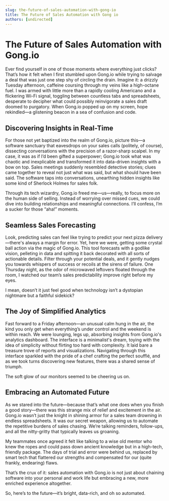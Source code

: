 ```yaml
---
slug: the-future-of-sales-automation-with-gong-io
title: The Future of Sales Automation with Gong io
authors: [undirected]
---
```



# The Future of Sales Automation with Gong.io

Ever find yourself in one of those moments where everything just clicks? That’s how it felt when I first stumbled upon Gong.io while trying to salvage a deal that was just one step shy of circling the drain. Imagine it: a drizzly Tuesday afternoon, caffeine coursing through my veins like a high-octane fuel. I was armed with little more than a rapidly cooling Americano and a flickering Wi-Fi signal, toggling between countless tabs and spreadsheets, desperate to decipher what could possibly reinvigorate a sales draft doomed to purgatory. When Gong.io popped up on my screen, hope rekindled—a glistening beacon in a sea of confusion and code.

## Discovering Insights in Real-Time

For those not yet baptized into the realm of Gong.io, picture this—a software sanctuary that eavesdrops on your sales calls (politely, of course), dissecting conversations with the precision of a razor-sharp scalpel. In my case, it was as if I’d been gifted a superpower; Gong.io took what was chaotic and inexplicable and transformed it into data-driven insights with a bow on top. Sales meetings suddenly resembled detective stories; clues came together to reveal not just what was said, but what should have been said. The software taps into conversations, unearthing hidden insights like some kind of Sherlock Holmes for sales folk.

Through its tech wizardry, Gong.io freed me—us—really, to focus more on the human side of selling. Instead of worrying over missed cues, we could dive into building relationships and meaningful connections. I’ll confess, I’m a sucker for those “aha!” moments.

## Seamless Sales Forecasting

Look, predicting sales can feel like trying to predict your next pizza delivery—there's always a margin for error. Yet, here we were, getting some crystal ball action via the magic of Gong.io. This tool forecasts with a godlike vision, pelleting in data and spitting it back decorated with all sorts of actionable details. Filter through your potential deals, and it gently nudges you towards whispers of success or recoils at the sirens of failure. One Thursday night, as the odor of microwaved leftovers floated through the room, I watched our team’s sales predictability improve right before my eyes.

I mean, doesn’t it just feel good when technology isn’t a dystopian nightmare but a faithful sidekick? 

## The Joy of Simplified Analytics

Fast forward to a Friday afternoon—an unusual calm hung in the air, the kind you only get when everything’s under control and the weekend is within reach. We were lounging, legs up, absorbing insights from Gong.io's analytics dashboard. The interface is a minimalist's dream, toying with the idea of simplicity without flirting too hard with complexity. It laid bare a treasure trove of reports and visualizations. Navigating through this interface sparkled with the pride of a chef crafting the perfect soufflé, and as we took turns discovering new features, there was a shared sense of triumph.

The soft glow of our monitors seemed to be cheering us on.

## Embracing an Automated Future

As we stared into the future—because that’s what one does when you finish a good story—there was this strange mix of relief and excitement in the air. Gong.io wasn’t just the knight in shining armor for a sales team drowning in endless spreadsheets. It was our secret weapon, allowing us to automate the repetitive burdens of sales chasing. We’re talking reminders, follow-ups, and all the nitty-gritty that typically leaves us groaning.

My teammates once agreed it felt like talking to a wise old mentor who knew the ropes and could pass down ancient knowledge but in a high-tech, friendly package. The days of trial and error were behind us, replaced by smart tech that flattered our strengths and compensated for our (quite frankly, endearing) flaws.

That’s the crux of it: sales automation with Gong.io is not just about chaining software into your personal and work life but embracing a new, more enriched experience altogether.

So, here’s to the future—it’s bright, data-rich, and oh so automated.

